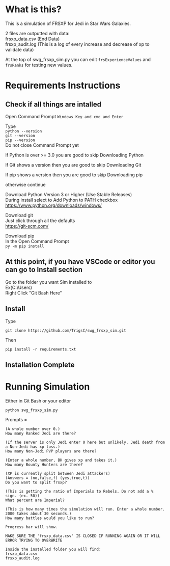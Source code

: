 # What is this?
This is a simulation of FRSXP for Jedi in Star Wars Galaxies.

2 files are outputted with data:<br />
frsxp_data.csv (End Data)<br />
frsxp_audit.log (This is a log of every increase and decrease of xp to validate data)

At the top of swg_frsxp_sim.py you can edit ```frsExperienceValues``` and ```frsRanks``` for testing new values.

# Requirements Instructions
## Check if all things are intalled
Open Command Prompt
```Windows Key and cmd and Enter```

Type<br />
```python --version```<br />
```git --version```<br />
```pip --version```<br />
Do not close Command Prompt yet

If Python is over >= 3.0 you are good to skip Downloading Python 

If Git shows a version then you are good to skip Downloading Git

If pip shows a version then you are good to skip Downloading pip

otherwise continue

Download Python Version 3 or Higher (Use Stable Releases)<br />
During install select to Add Python to PATH checkbox<br />
https://www.python.org/downloads/windows/

Download git<br />
Just click through all the defaults<br />
https://git-scm.com/


Download pip<br />
In the Open Command Prompt <br />
```py -m pip install```

## At this point, if you have VSCode or editor you can go to Install section

Go to the folder you want Sim installed to<br />
Ex(C:\Users\)<br />
Right Click "Git Bash Here"

## Install
Type

```git clone https://github.com/TrigsC/swg_frsxp_sim.git```

Then

```pip install -r requirements.txt```

## Installation Complete

# Running Simulation

Either in Git Bash or your editor

```python swg_frsxp_sim.py```

Prompts = 
```
(A whole number over 0.)
How many Ranked Jedi are there?

(If the server is only Jedi enter 0 here but unlikely. Jedi death from a Non-Jedi has xp loss.)
How many Non-Jedi PVP players are there?

(Enter a whole number, BH gives xp and takes it.)
How many Bounty Hunters are there?

(XP is currently split between Jedi attackers)
(Answers = (no,false,f) (yes,true,t))
Do you want to split frsxp?

(This is getting the ratio of Imperials to Rebels. Do not add a % sign. (ex. 50))
What percent are Imperial?

(This is how many times the simulation will run. Enter a whole number. 2000 takes about 30 seconds.)
How many battles would you like to run?

Progress bar will show.

MAKE SURE THE 'frsxp_data.csv' IS CLOSED IF RUNNING AGAIN OR IT WILL ERROR TRYING TO OVERWRITE

Inside the installed folder you will find:
frsxp_data.csv
frsxp_audit.log
```

